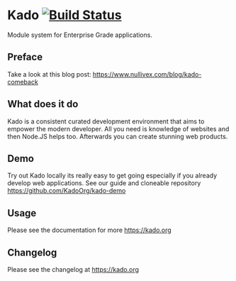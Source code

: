# Kado [![Build Status](https://travis-ci.org/KadoOrg/kado.svg?branch=master)](https://travis-ci.org/KadoOrg/kado)

Module system for Enterprise Grade applications.

## Preface

Take a look at this blog post: https://www.nullivex.com/blog/kado-comeback

## What does it do

Kado is a consistent curated development environment that aims to
empower the modern developer. All you need is knowledge of websites
and then Node.JS helps too. Afterwards you can create stunning web
products.

## Demo

Try out Kado locally its really easy to get going especially if you
already develop web applications. See our guide and cloneable repository
https://github.com/KadoOrg/kado-demo

## Usage

Please see the documentation for more https://kado.org

## Changelog

Please see the changelog at https://kado.org
